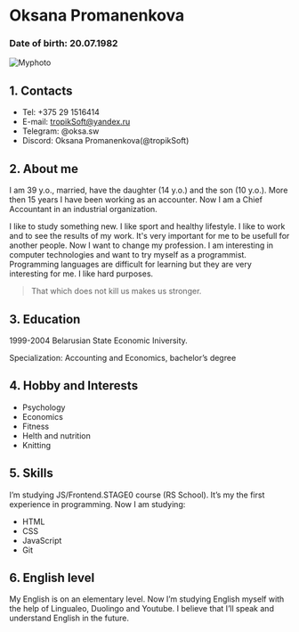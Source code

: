 # Oksana Promanenkova
### Date of birth: 20.07.1982 
![Myphoto](/tropikSoft/rsschool-cv/blog/gh-pages/IMG_2588.jpg)
## 1. Contacts

* Tel: +375 29 1516414
* E-mail: tropikSoft@yandex.ru
* Telegram: @oksa.sw
* Discord: Oksana Promanenkova(@tropikSoft)
## 2. About me

I am 39 y.o., married, have the daughter (14 y.o.) and the son (10 y.o.). More then 15 years I have been working as an accounter. Now I am a Chief Accountant in an industrial organization.

I like to study something new. I like sport and healthy lifestyle. I like to work and to see the results of my work. It's very important for me to be usefull for another people. Now I want to change my profession. I am interesting in computer technologies and want to try myself as a programmist. Programming languages are difficult for learning but they are very interesting for me. I like hard purposes.
> That which does not kill us makes us stronger.

## 3. Education

1999-2004 Belarusian State Economic Iniversity.

Specialization: Accounting and Economics, bachelor’s degree

## 4. Hobby and Interests

* Psychology
* Economics
* Fitness
* Helth and nutrition
* Knitting

## 5. Skills

I’m studying JS/Frontend.STAGE0 course (RS School). It’s my the first experience in programming. Now I am studying:

* HTML
* CSS
* JavaScript
* Git

## 6. English level

My English is on an elementary level. Now I’m studying English myself with the help of Lingualeo, Duolingo and Youtube. I believe that I’ll speak and understand English in the future.